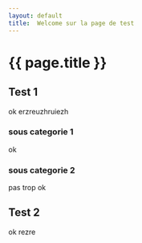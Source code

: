 ```yaml
---
layout: default
title:  Welcome sur la page de test
---
```


# {{ page.title }}

## Test 1
ok erzreuzhruiezh
### sous categorie 1
ok
### sous categorie 2
pas trop ok

## Test 2
ok rezre